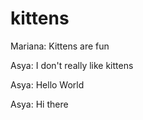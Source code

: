 # kittens

Mariana: Kittens are fun

Asya: I don't really like kittens

Asya: Hello World

Asya: Hi there


